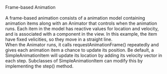 Frame-based Animation
<br>  
A frame-based animation consists of a animation model containing animation items along with an Animator that controls when the animation runs. Each item in the model has reactive values for location and velocity, and is associated with a component in the view. In this example, the item have fixed velicities, so they move in a straight line.
<br>
When the Animator runs, it calls requestAnimationFrame() repeatedly and gives each animation item a chance to update its position. Be default, a SimpleAnimationItem will update its location by adding its velocity vector in each step. Subclasses of SimpleAnimationItem can modify this by implementing the step() method.